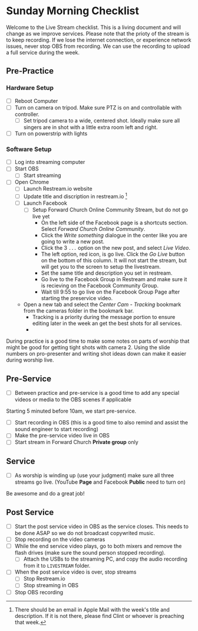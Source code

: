 # Sunday Morning Checklist

Welcome to the Live Stream checklist. This is a living document and will change
as we improve services. Please note that the prioty of the stream is to keep
recording.  If we lose the internet connection, or experience network issues,
never stop OBS from recording. We can use the recording to upload a full
service during the week.

## Pre-Practice

### Hardware Setup

- [ ] Reboot Computer
- [ ] Turn on camera on tripod. Make sure PTZ is on and controllable with
  controller.
  - [ ] Set tripod camera to a wide, centered shot. Ideally make sure all
    singers are in shot with a little extra room left and right.
- [ ] Turn on powerstrip with lights

### Software Setup

- [ ] Log into streaming computer
- [ ] Start OBS
  - [ ] Start streaming
- [ ] Open Chrome
  - [ ] Launch Restream.io website
  - [ ] Update title and discription in restream.io [^1]
  - [ ] Launch Facebook
    - [ ] Setup Forward Church Online Community Stream, but do not go live yet
      - On the left side of the Facebook page is a shortcuts section. Select
        *Forward Church Online Community*.
      - Click the *Write something* dialogue in the center like you are going
        to write a new post.
      - Click the 3 `...` option on the new post, and select *Live Video*.
      - The left option, red icon, is go live. Click the *Go Live* button on
        the bottom of this column. It will not start the stream, but will get
        you to the screen to setup the livestream.
      - Set the same title and description you set in restream.
      - Go live to the Facebook Group in Restream and make sure it is recieving
        on the Facebook Community Group.
      - Wait till 9:55 to go live on the Facebook Group Page after starting the
        preservice video.
  - Open a new tab and select the *Center Cam - Tracking* bookmark from the
    cameras folder in the bookmark bar.
    - Tracking is a priority during the message portion to ensure editing later
      in the week an get the best shots for all services.
    - <!-- NOTE: Finish this with better things -->

During practice is a good time to make some notes on parts of worship that
might be good for getting tight shots with camera 2.  Using the slide numbers
on pro-presenter and writing shot ideas down can make it easier during worship
live.

[^1]: There should be an email in Apple Mail with the week's title and
    description. If it is not there, please find Clint or whoever is preaching
that week.

## Pre-Service

- [ ] Between practice and pre-service is a good time to add any special videos
  or media to the OBS scenes if applicable

Starting 5 minuted before 10am, we start pre-service.

- [ ] Start recording in OBS (this is a good time to also remind and assist the
  sound engineer to start recording)
- [ ] Make the pre-service video live in OBS
- [ ] Start stream in Forward Church **Private group** only

## Service

- [ ] As worship is winding up (use your judgment) make sure all three streams
  go live. (YouTube **Page** and Facebook **Public** need to turn on)

Be awesome and do a great job!

## Post Service

- [ ] Start the post service video in OBS as the service closes.  This needs to
  be done ASAP so we do not broadcast copywrited music.
- [ ] Stop recording on the video cameras
- [ ] While the end service video plays, go to both mixers and remove the flash
  drives (make sure the sound person stopped recording).
  - [ ] Attach the USBs to the streaming PC, and copy the audio recording from
    it to `LIVESTREAM` folder.
- [ ] When the post service video is over, stop streams
  - [ ] Stop Restream.io
  - [ ] Stop streaming in OBS
- [ ] Stop OBS recording
